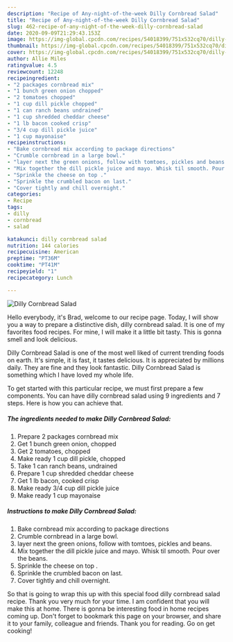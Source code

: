 ```yaml
---
description: "Recipe of Any-night-of-the-week Dilly Cornbread Salad"
title: "Recipe of Any-night-of-the-week Dilly Cornbread Salad"
slug: 462-recipe-of-any-night-of-the-week-dilly-cornbread-salad
date: 2020-09-09T21:29:43.153Z
image: https://img-global.cpcdn.com/recipes/54018399/751x532cq70/dilly-cornbread-salad-recipe-main-photo.jpg
thumbnail: https://img-global.cpcdn.com/recipes/54018399/751x532cq70/dilly-cornbread-salad-recipe-main-photo.jpg
cover: https://img-global.cpcdn.com/recipes/54018399/751x532cq70/dilly-cornbread-salad-recipe-main-photo.jpg
author: Allie Miles
ratingvalue: 4.5
reviewcount: 12248
recipeingredient:
- "2 packages cornbread mix"
- "1 bunch green onion chopped"
- "2 tomatoes chopped"
- "1 cup dill pickle chopped"
- "1 can ranch beans undrained"
- "1 cup shredded cheddar cheese"
- "1 lb bacon cooked crisp"
- "3/4 cup dill pickle juice"
- "1 cup mayonaise"
recipeinstructions:
- "Bake cornbread mix according to package directions"
- "Crumble cornbread in a large bowl."
- "layer next the green onions, follow with tomtoes, pickles and beans."
- "Mix together the dill pickle juice and mayo. Whisk til smooth. Pour over the beans."
- "Sprinkle the cheese on top ."
- "Sprinkle the crumbled bacon on last."
- "Cover tightly and chill overnight."
categories:
- Recipe
tags:
- dilly
- cornbread
- salad

katakunci: dilly cornbread salad 
nutrition: 144 calories
recipecuisine: American
preptime: "PT36M"
cooktime: "PT41M"
recipeyield: "1"
recipecategory: Lunch

---
```



![Dilly Cornbread Salad](https://img-global.cpcdn.com/recipes/54018399/751x532cq70/dilly-cornbread-salad-recipe-main-photo.jpg)

Hello everybody, it's Brad, welcome to our recipe page. Today, I will show you a way to prepare a distinctive dish, dilly cornbread salad. It is one of my favorites food recipes. For mine, I will make it a little bit tasty. This is gonna smell and look delicious.

Dilly Cornbread Salad is one of the most well liked of current trending foods on earth. It's simple, it is fast, it tastes delicious. It is appreciated by millions daily. They are fine and they look fantastic. Dilly Cornbread Salad is something which I have loved my whole life.




To get started with this particular recipe, we must first prepare a few components. You can have dilly cornbread salad using 9 ingredients and 7 steps. Here is how you can achieve that.

<!--inarticleads1-->

##### The ingredients needed to make Dilly Cornbread Salad:

1. Prepare 2 packages cornbread mix
1. Get 1 bunch green onion, chopped
1. Get 2 tomatoes, chopped
1. Make ready 1 cup dill pickle, chopped
1. Take 1 can ranch beans, undrained
1. Prepare 1 cup shredded cheddar cheese
1. Get 1 lb bacon, cooked crisp
1. Make ready 3/4 cup dill pickle juice
1. Make ready 1 cup mayonaise




<!--inarticleads2-->

##### Instructions to make Dilly Cornbread Salad:

1. Bake cornbread mix according to package directions
1. Crumble cornbread in a large bowl.
1. layer next the green onions, follow with tomtoes, pickles and beans.
1. Mix together the dill pickle juice and mayo. Whisk til smooth. Pour over the beans.
1. Sprinkle the cheese on top .
1. Sprinkle the crumbled bacon on last.
1. Cover tightly and chill overnight.




So that is going to wrap this up with this special food dilly cornbread salad recipe. Thank you very much for your time. I am confident that you will make this at home. There is gonna be interesting food in home recipes coming up. Don't forget to bookmark this page on your browser, and share it to your family, colleague and friends. Thank you for reading. Go on get cooking!
